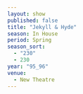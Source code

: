```yaml
---
layout: show
published: false
title: "Jekyll & Hyde"
season: In House
period: Spring
season_sort: 
  - "230"
  - 230
year: "95_96"
venue: 
  - New Theatre
---
```



